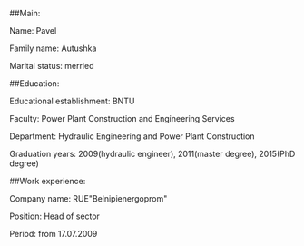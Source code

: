 ##Main:

Name: Pavel  

Family name: Autushka  

Marital status: merried

##Education:

Educational establishment: BNTU  

Faculty: Power Plant Construction and Engineering Services  

Department: Hydraulic Engineering and Power Plant Construction  

Graduation years: 2009(hydraulic engineer), 2011(master degree), 2015(PhD degree)  


##Work experience:  

Company name: RUE"Belnipienergoprom"  

Position: Head of sector  

Period: from 17.07.2009  